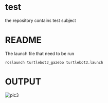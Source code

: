 # test
the repository contains test subject


# README
The launch file that need to be run 

    roslaunch turtlebot3_gazebo turtlebot3.launch


# OUTPUT

![pic3](https://github.com/user-attachments/assets/44d72a72-9ff3-4885-880f-d54dec5ac1a4)
